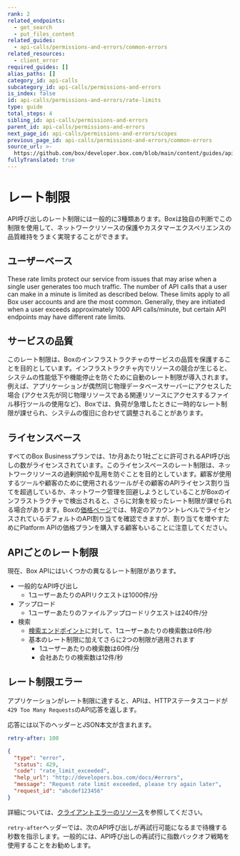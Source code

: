 ```yaml
---
rank: 2
related_endpoints:
  - get_search
  - put_files_content
related_guides:
  - api-calls/permissions-and-errors/common-errors
related_resources:
  - client_error
required_guides: []
alias_paths: []
category_id: api-calls
subcategory_id: api-calls/permissions-and-errors
is_index: false
id: api-calls/permissions-and-errors/rate-limits
type: guide
total_steps: 4
sibling_id: api-calls/permissions-and-errors
parent_id: api-calls/permissions-and-errors
next_page_id: api-calls/permissions-and-errors/scopes
previous_page_id: api-calls/permissions-and-errors/common-errors
source_url: >-
  https://github.com/box/developer.box.com/blob/main/content/guides/api-calls/permissions-and-errors/rate-limits.md
fullyTranslated: true
---
```

# レート制限

API呼び出しのレート制限には一般的に3種類あります。Boxは独自の判断でこの制限を使用して、ネットワークリソースの保護やカスタマーエクスペリエンスの品質維持をうまく実現することができます。

## ユーザーベース

These rate limits protect our service from issues that may arise when a single user generates too much traffic. The number of API calls that a user can make in a minute is limited as described below. These limits apply to all Box user accounts and are the most common. Generally, they are initiated when a user exceeds approximately 1000 API calls/minute, but certain API endpoints may have different rate limits.

## サービスの品質

このレート制限は、Boxのインフラストラクチャのサービスの品質を保護することを目的としています。インフラストラクチャ内でリソースの競合が生じると、システムの性能低下や機能停止を防ぐために自動のレート制限が導入されます。例えば、アプリケーションが偶然同じ物理データベースサーバーにアクセスした場合 (アクセス先が同じ物理リソースである関連リソースにアクセスするファイル移行ツールの使用など)、Boxでは、負荷が急増したときに一時的なレート制限が課せられ、システムの復旧に合わせて調整されることがあります。

## ライセンスベース

すべてのBox Businessプランでは、1か月あたり1社ごとに許可されるAPI呼び出しの数がライセンスされています。このライセンスベースのレート制限は、ネットワークリソースの過剰供給や乱用を防ぐことを目的としています。顧客が使用するツールや顧客のために使用されるツールがその顧客のAPIライセンス割り当てを超過しているか、ネットワーク管理を回避しようとしていることがBoxのインフラストラクチャで検出されると、さらに対象を絞ったレート制限が課せられる場合があります。Boxの[価格ページ][pricing]では、特定のアカウントレベルでライセンスされているデフォルトのAPI割り当てを確認できますが、割り当てを増やすためにPlatform APIの価格プランを購入する顧客もいることに注意してください。

## APIごとのレート制限

現在、Box APIにはいくつかの異なるレート制限があります。

* 一般的なAPI呼び出し
  * 1ユーザーあたりのAPIリクエストは1000件/分
* アップロード
  * 1ユーザーあたりのファイルアップロードリクエストは240件/分
* 検索
  * [検索エンドポイント][search]に対して、1ユーザーあたりの検索数は6件/秒
  * 基本のレート制限に加えてさらに2つの制限が適用されます
    * 1ユーザーあたりの検索数は60件/分
    * 会社あたりの検索数は12件/秒

## レート制限エラー

アプリケーションがレート制限に達すると、APIは、HTTPステータスコードが`429 Too Many Requests`のAPI応答を返します。

応答には以下のヘッダーとJSON本文が含まれます。

```yaml
retry-after: 100
```

```json
{
  "type": "error",
  "status": 429,
  "code": "rate_limit_exceeded",
  "help_url": "http://developers.box.com/docs/#errors",
  "message": "Request rate limit exceeded, please try again later",
  "request_id": "abcdef123456"
}
```

詳細については、[クライアントエラーのリソース](resource://client_error)を参照してください。

<Message type="notice">

`retry-after`ヘッダーでは、次のAPI呼び出しが再試行可能になるまで待機する秒数を指示します。一般的には、API呼び出しの再試行に指数バックオフ戦略を使用することをお勧めします。

</Message>

[search]: e://get_search

[pricing]: https://www.box.com/pricing

